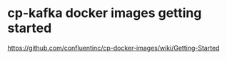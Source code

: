 # cp-kafka docker images getting started  

https://github.com/confluentinc/cp-docker-images/wiki/Getting-Started

